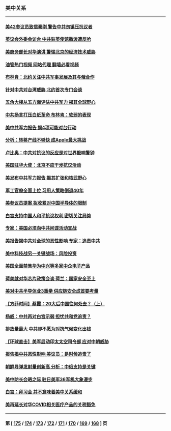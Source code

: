 ### 美中关系
---
#### [美42参议员致信秦刚 警告中共勿镇压抗议者](../../pages/nf1412576/n13877070.md?12021645) 
#### [英议会外委会访台 中共驻英使馆撒泼遭反呛](../../pages/nf1412576/n13876914.md?12021645) 
#### [美商务部长对华演讲 警惕北京的经济技术威胁](../../pages/nf1412576/n13876310.md?12021645) 
#### [油管热门视频 网站代理 翻墙必看视频](http://138.2.39.72:81/youtube.html?epic-marker?12021645)
#### [布林肯：北约关注中共军事发展及其与俄合作](../../pages/nf1412576/n13876389.md?12021645) 
#### [针对中共对台湾威胁 北约首次专门会谈](../../pages/nf1412576/n13876423.md?12021645) 
#### [五角大楼从五方面评估中共军力 揭其全球野心](../../pages/nf1412576/n13876394.md?12021645) 
#### [中共扬言打压白纸革命 布林肯：软弱的表现](../../pages/nf1412576/n13876302.md?12021645) 
#### [美中共军力报告 揭4项可能对台行动](../../pages/nf1412576/n13876121.md?12021645) 
#### [分析：转移产线不够快 成Apple最大挑战](../../pages/nf1412576/n13876000.md?12021645) 
#### [卢比奥：中共对抗议的反应是对世界敲响警钟](../../pages/nf1412576/n13875828.md?12021645) 
#### [美国驻华大使：北京不应干涉抗议活动](../../pages/nf1412576/n13875595.md?12021645) 
#### [美发布中共军力报告 揭其扩张和核武野心](../../pages/nf1412576/n13875585.md?12021645) 
#### [军工官僚全面上位 习用人策略倒退40年](../../pages/nf1412576/n13875068.md?12021645) 
#### [美参议员提案 拟收紧对中国半导体的限制](../../pages/nf1412576/n13875246.md?12021645) 
#### [白宫支持中国人和平抗议权利 密切关注局势](../../pages/nf1412576/n13874890.md?12021645) 
#### [专家：美国必须向中共间谍活动宣战](../../pages/nf1412576/n13874542.md?12021645) 
#### [美报告揭中共对全球的恶性影响 专家：追责中共](../../pages/nf1412576/n13873786.md?12021645) 
#### [美中科技战另一关键战场：风险投资](../../pages/nf1412576/n13873321.md?12021645) 
#### [美国全面禁售华为中兴等多家中企电子产品](../../pages/nf1412576/n13873193.md?12021645) 
#### [荷美就对华芯片政策会谈 荷兰：国家安全至上](../../pages/nf1412576/n13873080.md?12021645) 
#### [美对中共半导体业3重拳 供应链安全成首要考量](../../pages/nf1412576/n13873024.md?12021645) 
#### [【方菲时间】蔡霞：20大后中国往何处去？（上）](../../pages/nf1412576/n13872567.md?12021645) 
#### [杨威：中共再对白宫示弱 担忧共和党追责？](../../pages/nf1412576/n13872691.md?12021645) 
#### [排放量最大 中共却不愿为对抗气候变化出钱](../../pages/nf1412576/n13872337.md?12021645) 
#### [【环球直击】美军启动印太太空司令部 应对中朝威胁](../../pages/nf1412576/n13871621.md?12021645) 
#### [报告揭中共恶性影响 美议员：是时候追责了](../../pages/nf1412576/n13871950.md?12021645) 
#### [朝鲜导弹发射量创新高 分析：中俄支持是关键](../../pages/nf1412576/n13871809.md?12021645) 
#### [美中防长会晤之际 驻日美军36军机大象漫步](../../pages/nf1412576/n13871878.md?12021645) 
#### [白宫：拜习会 并不意味着美中关系缓和](../../pages/nf1412576/n13871836.md?12021645) 
#### [美再延长对华COVID相关医疗产品的关税豁免](../../pages/nf1412576/n13871778.md?12021645) 

---
#### 第 [ [175](./175.md?12021645) / [174](./174.md?12021645) / [173](./173.md?12021645) / [172](./172.md?12021645) / [171](./171.md?12021645) / [170](./170.md?12021645) / [169](./169.md?12021645) / [168](./168.md?12021645) ] 页

